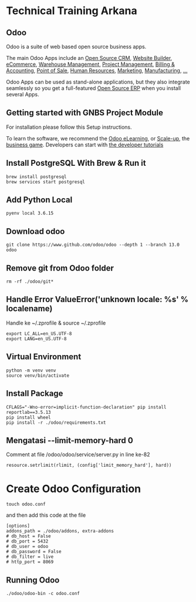 # Technical Training Arkana
Odoo
----

Odoo is a suite of web based open source business apps.

The main Odoo Apps include an <a href="https://www.odoo.com/page/crm">Open Source CRM</a>,
<a href="https://www.odoo.com/page/website-builder">Website Builder</a>,
<a href="https://www.odoo.com/page/e-commerce">eCommerce</a>,
<a href="https://www.odoo.com/page/warehouse">Warehouse Management</a>,
<a href="https://www.odoo.com/page/project-management">Project Management</a>,
<a href="https://www.odoo.com/page/accounting">Billing &amp; Accounting</a>,
<a href="https://www.odoo.com/page/point-of-sale">Point of Sale</a>,
<a href="https://www.odoo.com/page/employees">Human Resources</a>,
<a href="https://www.odoo.com/page/lead-automation">Marketing</a>,
<a href="https://www.odoo.com/page/manufacturing">Manufacturing</a>,
<a href="https://www.odoo.com/#apps">...</a>

Odoo Apps can be used as stand-alone applications, but they also integrate seamlessly so you get
a full-featured <a href="https://www.odoo.com">Open Source ERP</a> when you install several Apps.

Getting started with GNBS Project Module
-------------------------

For installation please follow this Setup instructions.

To learn the software, we recommend the <a href="https://www.odoo.com/slides">Odoo eLearning</a>, or <a href="https://www.odoo.com/page/scale-up-business-game">Scale-up</a>, the <a href="https://www.odoo.com/page/scale-up-business-game">business game</a>. Developers can start with <a href="https://www.odoo.com/documentation/13.0/developer/howtos.html">the developer tutorials</a>

## Install PostgreSQL With Brew & Run it
```
brew install postgresql
brew services start postgresql
```

## Add Python Local
```
pyenv local 3.6.15
```

## Download odoo 
```
git clone https://www.github.com/odoo/odoo --depth 1 --branch 13.0 odoo
```

## Remove git from Odoo folder
```
rm -rf ./odoo/git*
```

## Handle Error ValueError('unknown locale: %s' % localename)
Handle ke ~/.zprofile & source ~/.zprofile
```
export LC_ALL=en_US.UTF-8
export LANG=en_US.UTF-8
```

## Virtual Environment
```
python -m venv venv
source venv/bin/activate
```

## Install Package
```
CFLAGS="-Wno-error=implicit-function-declaration" pip install reportlab==3.5.13
pip install wheel
pip install -r ./odoo/requirements.txt
```

## Mengatasi --limit-memory-hard 0
Comment at file /odoo/odoo/service/server.py in line ke-82
```
resource.setrlimit(rlimit, (config['limit_memory_hard'], hard))
```

# Create Odoo Configuration
```
touch odoo.conf
```
and then add this code at the file
```
[options]
addons_path = ./odoo/addons, extra-addons
# db_host = False
# db_port = 5432
# db_user = odoo
# db_password = False
# db_filter = live
# http_port = 8069
```

## Running Odoo
```
./odoo/odoo-bin -c odoo.conf
```